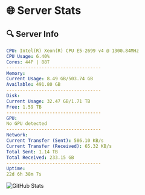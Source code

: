 # 🌐 Server Stats
## 🔍 Server Info
```yaml
CPU: Intel(R) Xeon(R) CPU E5-2699 v4 @ 1300.84MHz
CPU Usage: 6.40%
Cores: 44P | 88T
-----------------------------------
Memory:
Current Usage: 8.49 GB/503.74 GB
Available: 491.80 GB
-----------------------------------
Disk:
Current Usage: 32.47 GB/1.71 TB
Free: 1.59 TB
-----------------------------------
GPU:
No GPU detected
-----------------------------------
Network:
Current Transfer (Sent): 586.10 KB/s
Current Transfer (Received): 65.32 KB/s
Total Sent: 1.14 TB
Total Received: 233.15 GB
-----------------------------------
Uptime:
22d 6h 38m 7s
```
![GitHub Stats](https://img.shields.io/badge/Updated-2025-05-11_23:46:55-blue)